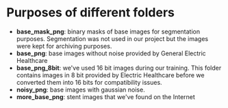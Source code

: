 # Purposes of different folders
- **base_mask_png**: binary masks of base images for segmentation purposes. Segmentation was not used in our project but
the images were kept for archiving purposes.
- **base_png**: base images without noise provided by General Electric Healthcare
- **base_png_8bit**: we've used 16 bit images during our training. This folder contains images in 8 bit provided by 
Electric Healthcare before we converted them into 16 bits for compatibility issues.
- **noisy_png**: base images with gaussian noise.
- **more_base_png**: stent images that we've found on the Internet